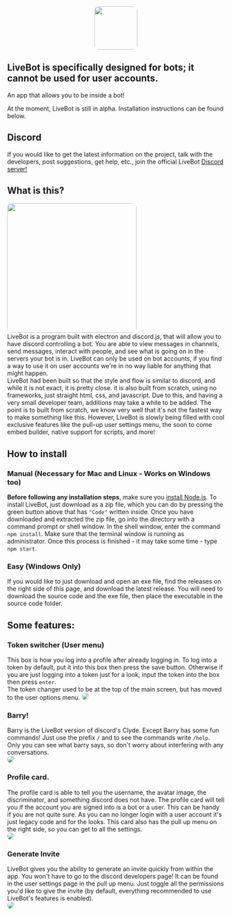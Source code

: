 <center><img src='resources/icons/logoLarge.svg' height='100px' style='border-radius: 10px;'/></center>

## LiveBot is specifically designed for bots; it cannot be used for user accounts. 
An app that allows you to be inside a bot!

At the moment, LiveBot is still in alpha. Installation instructions can be found below.

## Discord
If you would like to get the latest information on the project, talk with the developers, post suggestions, get help, etc., join the official LiveBot [Discord server!](https://discord.gg/NG4rgqSgzx)

## What is this?
<img src='https://images.soue.ca/lErMQfR67V.png' height='300px' style='border-radius: 10px;'/>
<br>
LiveBot is a program built with electron and discord.js, that will allow you to have discord controlling a bot. You are able to view messages in channels, send messages, interact with people, and see what is going on in the servers your bot is in. LiveBot can only be used on bot accounts, if you find a way to use it on user accounts we're in no way liable for anything that might happen.
</br>
LiveBot had been built so that the style and flow is similar to discord, and while it is not exact, it is pretty close. it is also built from scratch, using no frameworks, just straight html, css, and javascript. Due to this, and having a very small developer team, additions may take a while to be added. The point is to built from scratch, we know very well that it's not the fastest way to make something like this. However, LiveBot is slowly being filled with cool exclusive features like the pull-up user settings menu, the soon to come embed builder, native support for scripts, and more!

## How to install
### Manual (Necessary for Mac and Linux - Works on Windows too)
**Before following any installation steps**, make sure you [install Node.js](https://nodejs.org/en/).
To install LiveBot, just download as a zip file, which you can do by pressing the green button above that has `"Code"` written inside. Once you have downloaded and extracted the zip file, go into the directory with a command prompt or shell window. In the shell window, enter the command `npm install`. Make sure that the terminal window is running as administrator. Once this process is finished - it may take some time - type `npm start`. 

### Easy (Windows Only)
If you would like to just download and open an exe file, find the releases on the right side of this page, and download the latest release. You will need to download the source code and the exe file, then place the executable in the source code folder. 

## Some features:
### Token switcher (User menu)
This box is how you log into a profile after already logging in. To log into a token by default, put it into this box then press the save button. Otherwise if you are just logging into a token just for a look, input the token into the box then press `enter`.<br>
The token changer used to be at the top of the main screen, but has moved to the user options menu.
<img src='https://images.soue.ca/Sz1pSXiZB9.png' style='border-radius: 10px;'>
</br>

### Barry!
Barry is the LiveBot version of discord's Clyde. Except Barry has some fun commands! Just use the prefix `/` and to see the commands write `/help`. Only you can see what barry says, so don't worry about interfering with any conversations. <br>
<img src='https://i.imgur.com/PGInuit.png' style='border-radius: 10px;'>

### Profile card.
The profile card is able to tell you the username, the avatar image, the discriminator, and something discord does not have. The profile card will tell you if the account you are signed into is a bot or a user. This can be handy if you are not quite sure. As you can no longer login with a user account it's just legacy code and for the looks. This card also has the pull up menu on the right side, so you can get to all the settings. <br>
<img src='https://images.soue.ca/z5o6vzT0E0.png' style='border-radius: 10px;'>


### Generate Invite
LiveBot gives you the ability to generate an invite quickly from within the app. You won't have to go to the discord developers page! It can be found in the user settings page in the pull up menu. Just toggle all the permissions you'd like to give the invite (by default, everything recommended to use LiveBot's features is enabled). 
<br>
<img src='https://images.soue.ca/q6Vi4ulfiy.png' style='border-radius: 10px;'>